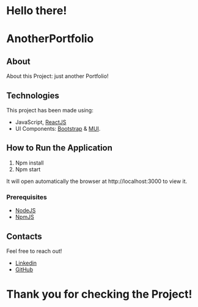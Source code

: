 # Hello there! 

# AnotherPortfolio

## About

About this Project: just another Portfolio!

## Technologies

This project has been made using:

- JavaScript, [ReactJS](https://reactjs.org/)
- UI Components: [Bootstrap](https://react-bootstrap.github.io/) & [MUI](https://mui.com/).

## How to Run the Application

1. Npm install
2. Npm start

It will open automatically the browser at http://localhost:3000 to view it.

### Prerequisites

- [NodeJS](https://nodejs.org/it/download/)
- [NpmJS](https://docs.npmjs.com/downloading-and-installing-node-js-and-npm)

## Contacts

Feel free to reach out!

- [Linkedin](https://www.linkedin.com/in/giulia-giovannoli/)
- [GitHub](https://github.com/GiuliaGiovannoli)


# Thank you for checking the Project!
